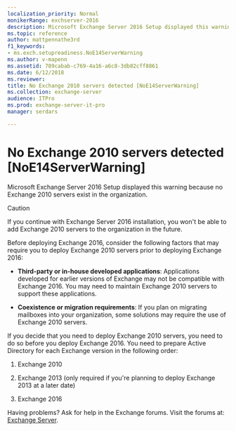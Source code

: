 ```yaml
---
localization_priority: Normal
monikerRange: exchserver-2016
description: Microsoft Exchange Server 2016 Setup displayed this warning because no Exchange 2010 servers exist in the organization.
ms.topic: reference
author: mattpennathe3rd
f1_keywords:
- ms.exch.setupreadiness.NoE14ServerWarning
ms.author: v-mapenn
ms.assetid: 789cabab-c769-4a16-a6c8-3db82cff8861
ms.date: 6/12/2018
ms.reviewer: 
title: No Exchange 2010 servers detected [NoE14ServerWarning]
ms.collection: exchange-server
audience: ITPro
ms.prod: exchange-server-it-pro
manager: serdars

---
```


# No Exchange 2010 servers detected [NoE14ServerWarning]

Microsoft Exchange Server 2016 Setup displayed this warning because no Exchange 2010 servers exist in the organization.

> [!CAUTION]
> If you continue with Exchange Server 2016 installation, you won't be able to add Exchange 2010 servers to the organization in the future.

Before deploying Exchange 2016, consider the following factors that may require you to deploy Exchange 2010 servers prior to deploying Exchange 2016:

- **Third-party or in-house developed applications**: Applications developed for earlier versions of Exchange may not be compatible with Exchange 2016. You may need to maintain Exchange 2010 servers to support these applications.

- **Coexistence or migration requirements**: If you plan on migrating mailboxes into your organization, some solutions may require the use of Exchange 2010 servers.

If you decide that you need to deploy Exchange 2010 servers, you need to do so before you deploy Exchange 2016. You need to prepare Active Directory for each Exchange version in the following order:

1. Exchange 2010

2. Exchange 2013 (only required if you're planning to deploy Exchange 2013 at a later date)

3. Exchange 2016

Having problems? Ask for help in the Exchange forums. Visit the forums at: [Exchange Server](https://go.microsoft.com/fwlink/p/?linkId=60612).
